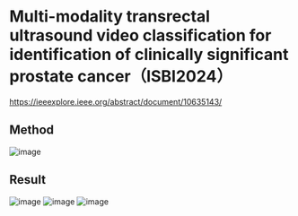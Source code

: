# Multi-modality transrectal ultrasound video classification for identification of clinically significant prostate cancer（ISBI2024）
https://ieeexplore.ieee.org/abstract/document/10635143/
## Method
![image](https://github.com/user-attachments/assets/66387728-f9c5-4c19-903d-087091ac7dd3)

## Result
![image](https://github.com/user-attachments/assets/a971d846-a3c4-4a4b-8f2e-d9d56e96fa12) ![image](https://github.com/user-attachments/assets/40c0cc93-f5d6-4f34-9b43-c087fa049954)
![image](https://github.com/user-attachments/assets/fb2d9315-ea28-4244-89d7-7bef8275fa78)




